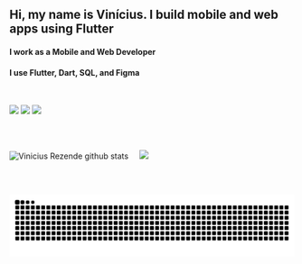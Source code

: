 ## Hi, my name is Vinícius. I build mobile and web apps using Flutter

<div>
  <h4>I work as a Mobile and Web Developer</h4>
  <h4>I use Flutter, Dart, SQL, and Figma</h4>
</div>

&nbsp;

<div>
  <a href="https://www.linkedin.com/in/vprezende"><img src="https://img.shields.io/badge/-LinkedIn-%230077B5?style=for-the-badge&logo=linkedin&logoColor=white"></a>
  <a href="https://discord.com/users/561688008894447628"><img src="https://img.shields.io/badge/Discord-7289DA?style=for-the-badge&logo=discord&logoColor=white"></a>
  <a href ="mailto:vinicius.rezende@gsuite.iff.edu.br"><img src="https://img.shields.io/badge/-Gmail-FF0000?style=for-the-badge&logo=gmail&logoColor=white"></a>
</div>

##

&nbsp;

<div style="center">
  <img width=40% src="https://github-readme-stats.vercel.app/api/top-langs/?username=vprezende&show_icons=true&count_private=true&hide=issues&theme=dark&layout=compact" alt="Vinicius Rezende github stats" />
  &nbsp;&nbsp;&nbsp;
  <img width=55% src="https://github-readme-streak-stats-eight.vercel.app?user=vprezende&theme=dark&mode=weekly" />
</div>

&nbsp;

##

<picture align="center">
  <source media="(prefers-color-scheme: dark)" srcset="https://raw.githubusercontent.com/vprezende/vprezende/output/github-contribution-grid-snake-dark.svg">
  <source media="(prefers-color-scheme: light)" srcset="https://raw.githubusercontent.com/vprezende/vprezende/output/github-contribution-grid-snake-dark.svg">
  <img align="center" alt="github contribution grid snake animation" src="https://raw.githubusercontent.com/vprezende/vprezende/output/github-contribution-grid-snake.svg">
</picture>
